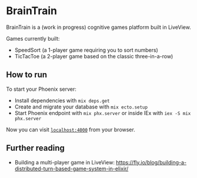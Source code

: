# BrainTrain

BrainTrain is a (work in progress) cognitive games platform built in LiveView.

Games currently built:

- SpeedSort (a 1-player game requiring you to sort numbers)
- TicTacToe (a 2-player game based on the classic three-in-a-row)

## How to run

To start your Phoenix server:

- Install dependencies with `mix deps.get`
- Create and migrate your database with `mix ecto.setup`
- Start Phoenix endpoint with `mix phx.server` or inside IEx with `iex -S mix phx.server`

Now you can visit [`localhost:4000`](http://localhost:4000) from your browser.

## Further reading

- Building a multi-player game in LiveView: https://fly.io/blog/building-a-distributed-turn-based-game-system-in-elixir/
